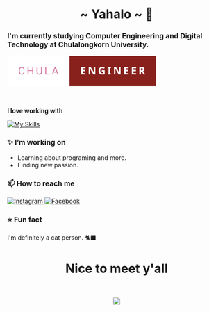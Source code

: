<h1 align="center"> ~ Yahalo ~ 👋


<h3>I'm currently studying Computer Engineering and Digital Technology at Chulalongkorn University. </h3>

[![forthebadge](https://github.com/CEDT-Chula/For-The-Cedt-Badge/blob/main/badges/chula-engineer.svg)](https://github.com/CEDT-Chula/For-The-Cedt-Badge/tree/main/badges)

<br/>

**I love working with**

[![My Skills](https://skillicons.dev/icons?i=java,html,c,cpp,py)](https://skillicons.dev)

### ✨ I’m working on

- Learning about programing and more.
- Finding new passion.


### 📫 How to reach me
<div display="flex">
  <a href="https://www.instagram.com/nomsod_a_roi/">
    <img src="https://img.shields.io/badge/Instagram-C13584.svg?style=for-the-badge&logo=Instagram&logoColor=white" alt="Instagram"/>
  </a>
  <a href="https://www.facebook.com/supawich.rangponsumrit/">
    <img src="https://img.shields.io/badge/Facebook-4267B2.svg?style=for-the-badge&logo=Facebook&logoColor=white" alt="Facebook"/>
  </a>
</div>

### ⭐ Fun fact

I'm definitely a cat person. 🐈‍⬛

### <h1 align="center"> Nice to meet y'all
<h1 align="center">
   <img src="https://github.com/user-attachments/assets/ffa6c2b7-9fc8-4cc4-ad43-5d695cd5ad4b">
